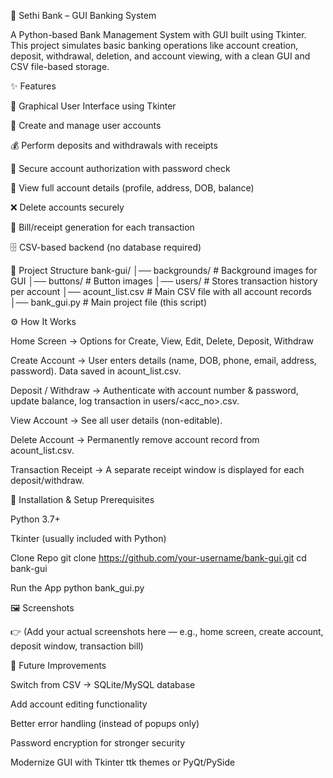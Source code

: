 🏦 Sethi Bank – GUI Banking System

A Python-based Bank Management System with GUI built using Tkinter.
This project simulates basic banking operations like account creation, deposit, withdrawal, deletion, and account viewing, with a clean GUI and CSV file-based storage.

✨ Features

🎨 Graphical User Interface using Tkinter

👤 Create and manage user accounts

💰 Perform deposits and withdrawals with receipts

🔑 Secure account authorization with password check

📑 View full account details (profile, address, DOB, balance)

❌ Delete accounts securely

🧾 Bill/receipt generation for each transaction

🗄️ CSV-based backend (no database required)

📂 Project Structure
bank-gui/
│── backgrounds/          # Background images for GUI
│── buttons/              # Button images
│── users/                # Stores transaction history per account
│── acount_list.csv       # Main CSV file with all account records
│── bank_gui.py           # Main project file (this script)

⚙️ How It Works

Home Screen → Options for Create, View, Edit, Delete, Deposit, Withdraw

Create Account → User enters details (name, DOB, phone, email, address, password). Data saved in acount_list.csv.

Deposit / Withdraw → Authenticate with account number & password, update balance, log transaction in users/<acc_no>.csv.

View Account → See all user details (non-editable).

Delete Account → Permanently remove account record from acount_list.csv.

Transaction Receipt → A separate receipt window is displayed for each deposit/withdraw.

🚀 Installation & Setup
Prerequisites

Python 3.7+

Tkinter (usually included with Python)

Clone Repo
git clone https://github.com/your-username/bank-gui.git
cd bank-gui

Run the App
python bank_gui.py

🖼️ Screenshots

👉 (Add your actual screenshots here — e.g., home screen, create account, deposit window, transaction bill)

🔮 Future Improvements

Switch from CSV → SQLite/MySQL database

Add account editing functionality

Better error handling (instead of popups only)

Password encryption for stronger security

Modernize GUI with Tkinter ttk themes or PyQt/PySide
